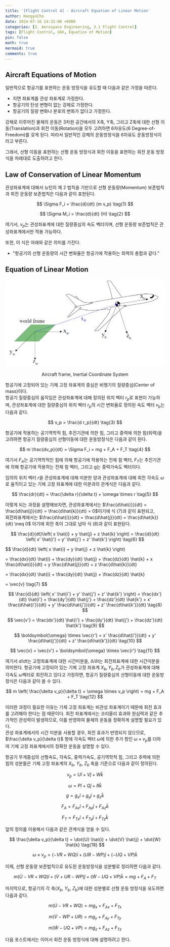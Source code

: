 ```yaml
---
title: '[Flight Control 4] - Aircraft Equation of Linear Motion'
author: HangyoCho
date: 2024-07-16 14:32:00 +0900
categories: [3. Aerospace Engineering, 3.1 Flight Control]
tags: [Flight Control, UAV, Equation of Motion]
pin: false
math: true
mermaid: true
comments: true
---
```


## Aircraft Equations of Motion 

일반적으로 항공기를 표현하는 운동 방정식을 유도할 때 다음과 같은 가정을 따른다.
- 지면 좌표계를 관성 좌표계로 가정한다.
- 항공기의 탄성 변형이 없는 강체로 가정한다.
- 항공기의 질량 변화나 분포의 변화가 없다고 가정한다.

강체로 이루어진 물체의 운동은 3차원 공간에서의 X축, Y축, 그리고 Z축에 대한 선형 이동(Translation)과 회전 이동(Rotation)을 모두 고려하면 6자유도(6 Degree-of-Freedom)를 갖게 된다. 따라서 일반적인 강체의 운동방정식을 6자유도 운동방정식이라고 부른다.

그래서, 선형 이동을 표현하는 선형 운동 방정식과 회전 이동을 표현하는 회전 운동 방정식을 차례대로 도출하려고 한다.

## Law of Conservation of Linear Momentum

관성좌표계에 대해서 뉴턴의 제 2 법칙을 기반으로 선형 운동량(Momentum) 보존법칙과 회전 운동량 보존법칙은 다음과 같이 표현된다.

$$
\Sigma F_i = \frac{d}{dt} (m v_p)
\tag{1}
$$

$$
\Sigma M_i = \frac{d}{dt} (H)
\tag{2}
$$

여기서, $v_p$는 관성좌표계에 대한 질량중심의 속도 벡터이며, 선형 운동량 보존법칙은 관성좌표계에서만 적용 가능하다.
 
또한, 이 식은 아래와 같은 의미를 가진다.  

- "항공기의 선형 운동량의 시간 변화율은 항공기에 작용하는 외력의 총합과 같다."

## Equation of Linear Motion
<div style="text-align: center;">
  <img src="./image/flight control/air_in_inertial.png" alt="Aircraft frame, Inertial Coordinate System"/>
  <p>Aircraft frame, Inertial Coordinate System</p>
</div>

항공기에 고정되어 있는 기체 고정 좌표계의 중심은 비행기의 질량중심(Center of mass)이다.     
항공기 질량중심의 움직임은 관성좌표계에 대해 정의된 위치 벡터 $r_p$로 표현이 가능하며,
관성좌표계에 대한 질량중심의 위치 벡터 $r_p$의 시간 변화율로 정의된 속도 벡터 $v_p$는 다음과 같다.

$$
v_p = \frac{d r_p}{dt}
\tag{3}
$$

항공기에 작용하는 공기역학적 힘, 추진기관에 의한 힘, 그리고 중력에 의한 힘(외력)을 고려하면 항공기 질량중심의 선형이동에 대한 운동방정식은 다음과 같이 된다.

$$
m \frac{dv_p}{dt} = \Sigma F_i = mg + F_A + F_T
\tag{4}
$$

여기서 $F_A$는 공기역학적인 힘에 의해 항공기에 작용하는 전체 힘 벡터, $F_T$는 추진기관에 의해 항공기에 작용하는 전체 힘 벡터, 그리고 g는 중력가속도 벡터이다.


임의의 위치 벡터 $r$을 관성좌표계에 대해 미분한 양과 관성좌표계에 대해 회전 각속도 $\omega$로 움직이고 있는 기체 고정 좌표계에 대한 미분과의 관계식은 다음과 같다.  

$$
\frac{dr}{dt} = \frac{\delta r}{\delta t} + \omega \times r
\tag{5}
$$

이렇게 되는 과정을 설명해보자면, 관성좌표계에서는 $\frac{d\hat{i}}{dt} = \frac{d\hat{j}}{dt} = \frac{d\hat{k}}{dt} = 0$이기에 식 (7)과 같이 표현되고,  
회전좌표계에서는  $\frac{d\hat{i}}{dt} = \frac{d\hat{j}}{dt} = \frac{d\hat{k}}{dt} \neq 0$ 이기에 회전 축이 그대로 남아 식 (8)과 같이 표현된다.
 
$$
\frac{d}{dt}\left( x \hat{i} + y \hat{j} + z \hat{k} \right) = \frac{d}{dt} \left( x' \hat{i'} + y' \hat{j'} + z' \hat{k'} \right)
\tag{6}
$$

$$
\frac{d}{dt} \left( x \hat{i} + y \hat{j} + z \hat{k} \right)

=  \frac{dx}{dt} \hat{i} + \frac{dy}{dt} \hat{j}  + \frac{dz}{dt} \hat{k} + x \frac{d\hat{i}}{dt} + y \frac{d\hat{j}}{dt} + z \frac{d\hat{k}}{dt} 

= \frac{dx}{dt} \hat{i} + \frac{dy}{dt} \hat{j} + \frac{dz}{dt} \hat{k}

= \vec{v}
\tag{7}
$$

$$
\frac{d}{dt} \left( x' \hat{i'} + y' \hat{j'} + z' \hat{k'} \right) = \frac{dx'}{dt} \hat{i'} + \frac{dy'}{dt} \hat{j'} + \frac{dz'}{dt} \hat{k'} + x' \frac{d\hat{i'}}{dt} + y' \frac{d\hat{j'}}{dt} + z' \frac{d\hat{k'}}{dt}
\tag{8}
$$

$$
\vec{v'} = \frac{dx'}{dt} \hat{i'} + \frac{dy'}{dt} \hat{j'} + \frac{dz'}{dt} \hat{k'}
\tag{9}
$$

$$
\boldsymbol{\omega} \times \vec{r'} = x' \frac{d\hat{i'}}{dt} + y' \frac{d\hat{j'}}{dt} + z' \frac{d\hat{k'}}{dt} 
\tag{10}
$$

$$
\vec{v} = \vec{v'} +  \boldsymbol{\omega} \times \vec{r'}
\tag{11}
$$


여기서 $d/dt$는 고정좌표계에 대한 시간미분을, $\delta/\delta t$는 회전좌표계에 대한 시간미분을 의미한다.
항공기에 고정되어 있는 기체 고정 좌표계 $X_b, Y_b, Z_b$가 관성좌표계에 대해 각속도 $\omega$벡터로 회전하고 있다고 가정하면, 항공기 질량중심의 선형이동에 대한 운동방정식은 다음과 같이 쓸 수 있다.

$$
m \left( \frac{\delta v_p}{\delta t} + \omega \times v_p \right) = mg + F_A + F_T
\tag{12}
$$

이러한 과정이 필요한 이유는 기체 고정 좌표계는 비관성 좌표계이기 때문에 회전 효과를 고려해야 한다는 점 때문이다. 회전 좌표계에서는 코리올리 효과와 원심력과 같은 추가적인 관성력이 발생하므로, 이를 반영하여 물체의 운동을 정확하게 설명할 필요가 있다.    
관성 좌표계에서의 시간 미분을 사용할 경우, 회전 효과가 반영되지 않으므로, $\frac{\delta v_p}{\delta t}$ 항에 각속도 벡터 $\omega$에 의한 추가 항인 $\omega \times v_p$를 더하여 기체 고정 좌표계에서의 정확한 운동을 설명할 수 있다.

항공기 무게중심의 선형속도, 각속도, 중력가속도, 공기역학적 힘, 그리고 추력에 의한 힘의 성분들은 기체 고정 좌표계의 $X_b$, $Y_b$, $Z_b$ 축을 기준으로 다음과 같이 정의된다.

$$
v_p = U \hat{i} + V \hat{j} + W \hat{k}
\tag{13}
$$

$$
\omega = P \hat{i} + Q \hat{j} + R \hat{k}
\tag{14}
$$

$$
g = g_x \hat{i} + g_y \hat{j} + g_z \hat{k}
\tag{15}
$$

$$
F_A = F_{Ax} \hat{i} + F_{Ay} \hat{j} + F_{Az} \hat{k}
\tag{16}
$$

$$
F_T = F_{Tx} \hat{i} + F_{Ty} \hat{j} + F_{Tz} \hat{k}
\tag{17}
$$

앞의 정의를 이용해서 다음과 같은 관계식을 얻을 수 있다.

$$
\frac{\delta v_p}{\delta t} = \dot{U} \hat{i} + \dot{V} \hat{j} + \dot{W} \hat{k} \tag{18}
$$

$$
\omega \times v_p = (-VR + WQ) \hat{i} + (UR - WP) \hat{j} + (-UQ + VP) \hat{k} \tag{19}
$$

이제, 선형 운동량 보존법칙으로 유도된 운동방정식을 성분별로 정리하면 다음과 같다.

$$
m \left( \dot{U} - VR + WQ \right) \hat{i} + \left(\dot{V} + UR - WP \right) \hat{j} + \left( \dot{W} - UQ + VP \right) \hat{k} = mg + F_A + F_T \tag{20}
$$

마지막으로, 항공기의 각 축($X_b$, $Y_b$, $Z_b$)에 대한 성분별로 선형 운동 방정식을 유도하면 다음과 같다.

$$
m \left( \dot{U} - VR + WQ \right) = mg_x + F_{Ax} + F_{Tx}
\tag{21}
$$

$$
m \left( \dot{V} - WP + UR \right) = mg_y + F_{Ay} + F_{Ty}
\tag{22}
$$

$$
m \left( \dot{W} - UQ + VP \right) = mg_z + F_{Az} + F_{Tz}
\tag{23}
$$


다음 포스트에서는 이어서 회전 운동 방정식에 대해 설명하려고 한다.
